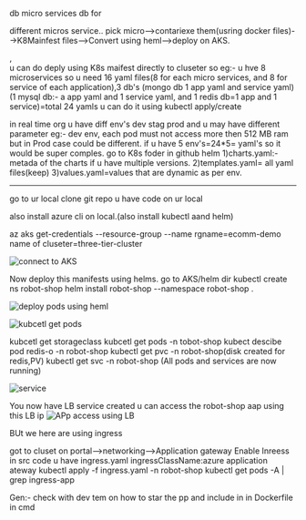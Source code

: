 

db micro services
db for 

different micros service..
pick micro-->contariexe them(usring docker files)-->K8Mainfest files-->Convert using heml-->deploy on AKS.


,\
u can do deply using K8s maifest directly to cluseter
so eg:- u hve 8 microservices so u need 16 yaml files(8 for each micro services, and 8 for service of each application),3 db's (mongo db 1 app yaml and service yaml)
(1 mysql db:- a app yaml and 1 service yaml, and 1 redis db=1 app and 1 service)=total 24 yamls
u can do it using kubectl apply/create

in real time org
u have diff env's dev stag prod
and u may have different parameter
eg:- dev env, each pod must not access more then 512 MB ram
but in Prod case could be different.
if u have 5 env's=24*5= yaml's so it would be super comples.
go to K8s foder in github
helm
1)charts.yaml:-metada of the charts if u have multiple versions.
2)templates.yaml= all yaml files(keep)
3)values.yaml=values that are dynamic as per env.


************

go to ur local clone git repo
u have code on ur local

also install azure cli on local.(also install kubectl aand helm)

az aks get-credentials --resource-group <rgname> --name <name of cluster>
rgname=ecomm-demo
name of cluseter=three-tier-cluster

![connect to AKS](https://github.com/testoranit/3tierdemo-AKS/assets/124513439/4dcf3756-7201-4a86-8b3c-8ea00d62abec)


Now deploy this manifests using helms.
go to AKS/helm dir
kubectl create ns robot-shop
helm install robot-shop --namespace robot-shop .

![deploy pods using heml](https://github.com/testoranit/3tierdemo-AKS/assets/124513439/389bab3e-644d-4aef-9822-247b078ad132)

![kubcetl get pods](https://github.com/testoranit/3tierdemo-AKS/assets/124513439/4edbba48-c360-47b4-9808-1218e79df132)


kubcetl get storageclass
kubcetl get pods -n tobot-shop
kubect descibe pod redis-o -n robot-shop
kubectl get pvc -n robot-shop(disk created for redis,PV)
kubectl get svc -n robot-shop
(All pods and services are now running)

![service](https://github.com/testoranit/3tierdemo-AKS/assets/124513439/62f58f5b-e460-403e-b06c-213bcefba8d1)

You now have LB service created u can access the robot-shop aap using this LB ip
![APp access using LB](https://github.com/testoranit/3tierdemo-AKS/assets/124513439/0ee6ca09-2d95-468a-a2e2-46ed3ee38cd6)

BUt we here are using ingress

got to cluset on portal-->networking-->Application gateway Enable Inreess
in src code u have ingress.yaml
ingressClassName:azure application ateway
kubectl apply -f ingress.yaml -n robot-shop
kubectl get pods -A | grep ingress-app


Gen:- check with dev tem on how to star the pp and include in in Dockerfile in cmd




